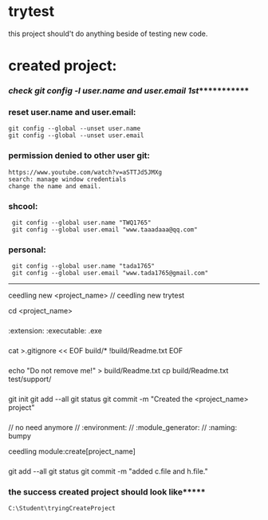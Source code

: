 # trytest
this project should't do anything beside of testing new code.

# created project:

### *****check git config -l user.name and user.email 1st****************
### reset user.name and user.email:
 	git config --global --unset user.name
	git config --global --unset user.email
### permission denied to other user git:
	https://www.youtube.com/watch?v=aSTTJd5JMXg
	search: manage window credentials
	change the name and email.
### shcool:
	 git config --global user.name "TWQ1765"
	 git config --global user.email "www.taaadaaa@qq.com"
### personal:
	 git config --global user.name "tada1765"
	 git config --global user.email "www.tada1765@gmail.com"
*********************************************************************

ceedling new <project_name> // ceedling new trytest

cd <project_name>
###
:extension:
  :executable: .exe
###
cat >.gitignore << EOF
build/*
!build/Readme.txt
EOF
###
echo "Do not remove me!" > build/Readme.txt
cp build/Readme.txt test/support/
###
git init
git add --all
git status
git commit -m "Created the <project_name> project"
###
// no need anymore
// :environment:
// :module_generator:
// :naming: bumpy

ceedling module:create[project_name]
###
git add --all
git status
git commit -m "added c.file and h.file."


### ******the success created project should look like***********
	C:\Student\tryingCreateProject
